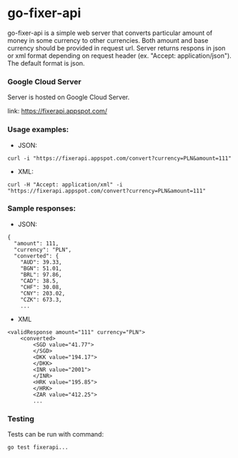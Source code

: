 # go-fixer-api

go-fixer-api is a simple web server that converts particular amount of money in some currency to other currencies. Both amount and base currency should be provided in request url.
Server returns respons in json or xml format depending on request header (ex. "Accept: application/json"). The default format is json.

### Google Cloud Server
Server is hosted on Google Cloud Server.

link: https://fixerapi.appspot.com/

### Usage examples:
* JSON:
``` 
curl -i "https://fixerapi.appspot.com/convert?currency=PLN&amount=111"
```
* XML:
``` 
curl -H "Accept: application/xml" -i "https://fixerapi.appspot.com/convert?currency=PLN&amount=111"
```
### Sample responses:
* JSON:
```
{
  "amount": 111,
  "currency": "PLN",
  "converted": {
    "AUD": 39.33,
    "BGN": 51.01,
    "BRL": 97.86,
    "CAD": 38.5,
    "CHF": 30.08,
    "CNY": 203.02,
    "CZK": 673.3,
    ...
```

* XML
```
<validResponse amount="111" currency="PLN">
    <converted>
        <SGD value="41.77">
        </SGD>
        <DKK value="194.17">
        </DKK>
        <INR value="2001">
        </INR>
        <HRK value="195.85">
        </HRK>
        <ZAR value="412.25">
        ...
```

### Testing
Tests can be run with command:
``` 
go test fixerapi...
```




